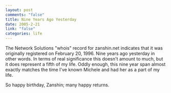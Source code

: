 ```yaml
--- 
layout: post
comments: "false"
title: Nine Years Ago Yesterday
date: 2005-2-21
link: "false"
categories: life
---
```

The Network Solutions "whois" record for zanshin.net indicates that it was originally registered on February 20, 1996. Nine years ago yesterday in other words. In terms of real significance this doesn't amount to much, but it does represent a fifth of my life. Oddly enough, this nine year span almost exactly matches the time I've known Michele and had her as a part of my life.

So happy birthday, Zanshin; many happy returns.
